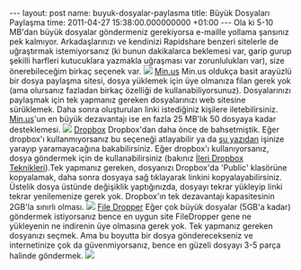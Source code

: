 --- layout: post name: buyuk-dosyalar-paylasma title: Büyük Dosyaları Paylaşma time: 2011-04-27 15:38:00.000000000 +01:00 --- Ola ki 5-10 MB'dan büyük dosyalar göndermeniz gerekiyorsa e-maille yollama şansınız pek kalmıyor. Arkadaşlarınızı ve kendinizi Rapidshare benzeri sitelerle de uğraştırmak istemiyorsanız (ki bunun dakikalarca beklemesi var, garip gurup şekilli harfleri kutucuklara yazmakla uğraşması var zorunlulukları var), size önerebileceğim birkaç seçenek var.
[![](http://3.bp.blogspot.com/-1gnDaMU9ghc/TbglDauWLgI/AAAAAAAAA6Y/ThZqdRNlvXA/s200/paket.jpg)](http://3.bp.blogspot.com/-1gnDaMU9ghc/TbglDauWLgI/AAAAAAAAA6Y/ThZqdRNlvXA/s1600/paket.jpg)
[Min.us](http://min.us/)
Min.us oldukça basit arayüzlü bir dosya paylaşma sitesi, dosya yüklemek için üye olmanıza filan gerek yok (ama olursanız fazladan birkaç özelliği de kullanabiliyorsunuz). Dosyalarınızı paylaşmak için tek yapmanız gereken dosyalarınızı web sitesine sürüklemek. Daha sonra oluşturulan linki istediğiniz kişilere iletebilirsiniz.
[Min.us](http://min.us/)'un en büyük dezavantajı ise en fazla 25 MB'lık 50 dosyaya kadar desteklemesi.
[![](http://4.bp.blogspot.com/-QO5a3RNw_ko/TbL1PuxPuqI/AAAAAAAAA6A/cz2PIvwVyAk/s1600/minus.png)](http://4.bp.blogspot.com/-QO5a3RNw_ko/TbL1PuxPuqI/AAAAAAAAA6A/cz2PIvwVyAk/s1600/minus.png)
[Dropbox](http://asuyatuyolar.blogspot.com/2009/12/dropbox.html)
Dropbox'dan daha önce de bahsetmiştik. Eğer dropbox'ı kullanmıyorsanız bu seçeneği atlayabilir ya da [şu yazıdan](http://asuyatuyolar.blogspot.com/2009/12/dropbox.html) işinize yarayıp yaramayacağına bakabilirsiniz.
Eğer dropbox'ı kullanıyorsanız, dosya göndermek için de kullanabilirsiniz (bakınız [İleri Dropbox Teknikleri](http://asuyatuyolar.blogspot.com/2011/02/ileri-dropbox-teknikleri.html)).Tek yapmanız gereken, dosyanızı Dropbox'da 'Public' klasörüne kopyalamak, daha sonra dosyaya sağ tıklayarak linkini kopyalayabilirsiniz. Üstelik dosya üstünde değişiklik yaptığınızda, dosyayı tekrar yükleyip linki tekrar yenilemenize gerek yok.
Dropbox'ın tek dezavantajı kapasitesinin 2GB'la sınırlı olması.
[![](http://3.bp.blogspot.com/-uPh5kGh7pOY/TVfbWChtFyI/AAAAAAAAAxU/Xc8AfDAlZ9s/s400/share-file.png)](http://3.bp.blogspot.com/-uPh5kGh7pOY/TVfbWChtFyI/AAAAAAAAAxU/Xc8AfDAlZ9s/s1600/share-file.png)
[File Dropper](http://www.filedropper.com/)
Eğer çok büyük dosyalar (5GB'a kadar) göndermek istiyorsanız bence en uygun site FileDropper gene ne yükleyenin ne indirenin üye olmasına gerek yok. Tek yapmanız gereken dosyanızı seçmek. Ama bu boyutta bir dosya gönderecekseniz ve internetinize çok da güvenmiyorsanız, bence en güzeli dosyayı 3-5 parça halinde göndermek.
[![](http://1.bp.blogspot.com/-IXbiH6prUyQ/TbL2svFGsJI/AAAAAAAAA6E/k-JZKAUdhXg/s320/file_dropper.png)](http://www.filedropper.com/)
